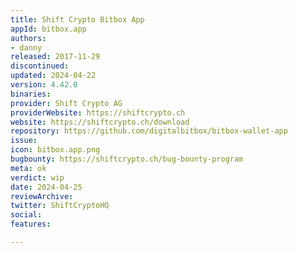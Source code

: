 ```yaml
---
title: Shift Crypto Bitbox App
appId: bitbox.app
authors:
- danny
released: 2017-11-29
discontinued: 
updated: 2024-04-22
version: 4.42.0
binaries: 
provider: Shift Crypto AG
providerWebsite: https://shiftcrypto.ch
website: https://shiftcrypto.ch/download
repository: https://github.com/digitalbitbox/bitbox-wallet-app
issue: 
icon: bitbox.app.png
bugbounty: https://shiftcrypto.ch/bug-bounty-program
meta: ok
verdict: wip
date: 2024-04-25
reviewArchive: 
twitter: ShiftCryptoHQ
social: 
features: 

---
```


